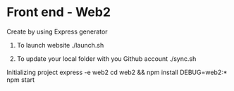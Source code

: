 # Front end - Web2 
Create by using Express generator

1. To launch website
./launch.sh

2. To update your local folder with you Github account
./sync.sh


Initializing project
express -e web2
cd web2 && npm install
DEBUG=web2:* npm start